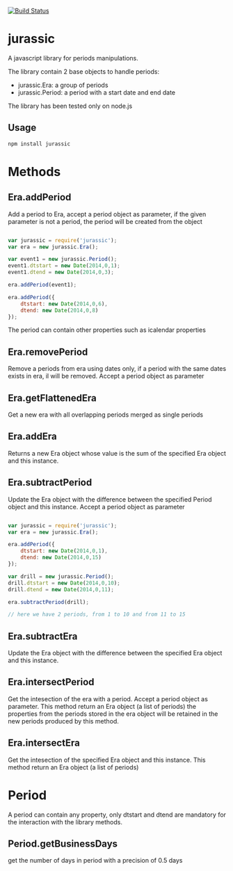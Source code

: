 [![Build Status](https://travis-ci.org/polo2ro/jurassic.svg?branch=master)](https://travis-ci.org/polo2ro/jurassic)

# jurassic

A javascript library for periods manipulations. 

The library contain 2 base objects to handle periods:

* jurassic.Era: a group of periods
* jurassic.Period: a period with a start date and end date

The library has been tested only on node.js

Usage
-----

```bash
npm install jurassic
```


# Methods

Era.addPeriod
-------------
Add a period to Era, accept a period object as parameter, 
if the given parameter is not a period, the period will be created from the object

```javascript

var jurassic = require('jurassic');
var era = new jurassic.Era();

var event1 = new jurassic.Period();
event1.dtstart = new Date(2014,0,1);
event1.dtend = new Date(2014,0,3);

era.addPeriod(event1);

era.addPeriod({
    dtstart: new Date(2014,0,6),
    dtend: new Date(2014,0,8)
});
```

The period can contain other properties such as icalendar properties


Era.removePeriod
----------------
Remove a periods from era using dates only, if a period with the same dates exists in era, il will be removed.
Accept a period object as parameter

Era.getFlattenedEra
-------------------
Get a new era with all overlapping periods merged as single periods

Era.addEra
----------
Returns a new Era object whose value is the sum of the specified Era object and this instance.

Era.subtractPeriod
-------------------
Update the Era object with the difference between the specified Period object and this instance.
Accept a period object as parameter


```javascript

var jurassic = require('jurassic');
var era = new jurassic.Era();

era.addPeriod({
    dtstart: new Date(2014,0,1),
    dtend: new Date(2014,0,15)
});

var drill = new jurassic.Period();
drill.dtstart = new Date(2014,0,10);
drill.dtend = new Date(2014,0,11);

era.subtractPeriod(drill);

// here we have 2 periods, from 1 to 10 and from 11 to 15
```



Era.subtractEra
----------------
Update the Era object with the difference between the specified Era object and this instance.



Era.intersectPeriod
-------------------
Get the intesection of the era with a period. Accept a period object as parameter. This method return an Era object (a list of periods)
the properties from the periods stored in the era object will be retained in the new periods produced by this method.

Era.intersectEra
----------------
Get the intesection of the specified Era object and this instance. This method return an Era object (a list of periods)



# Period

A period can contain any property, only dtstart and dtend are mandatory for the interaction with the library methods.


Period.getBusinessDays
--------------
get the number of days in period with a precision of 0.5 days


